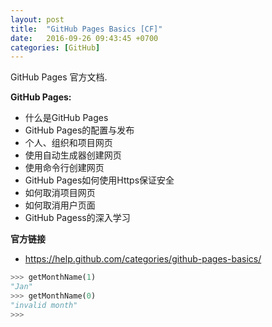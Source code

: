 ```yaml
---
layout: post
title:  "GitHub Pages Basics [CF]"
date:   2016-09-26 09:43:45 +0700
categories: [GitHub]
---
```


GitHub Pages 官方文档.

**GitHub Pages:**

* 什么是GitHub Pages 
* GitHub Pages的配置与发布
* 个人、组织和项目网页
* 使用自动生成器创建网页
* 使用命令行创建网页
* GitHub Pages如何使用Https保证安全
* 如何取消项目网页
* 如何取消用户页面
* GitHub Pagess的深入学习

**官方链接**

* https://help.github.com/categories/github-pages-basics/


```python
>>> getMonthName(1)
"Jan"
>>> getMonthName(0)
"invalid month"
>>>
```